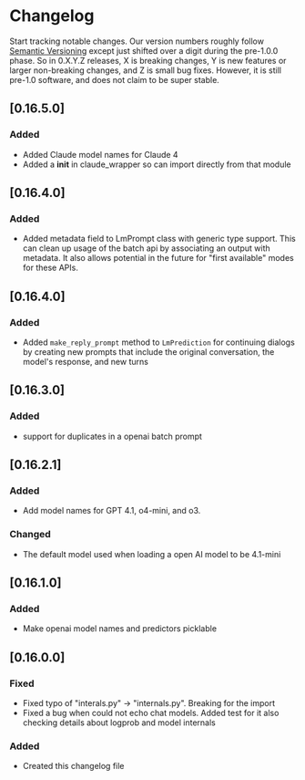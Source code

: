 # Changelog

Start tracking notable changes. Our version numbers roughly follow
[Semantic Versioning](http://semver.org/) except just shifted over
a digit during the pre-1.0.0 phase. So in 0.X.Y.Z releases, X is
breaking changes, Y is new features or larger non-breaking changes, and Z is small bug fixes.
However, it is still pre-1.0 software, and does not claim to
be super stable.

## [0.16.5.0]

### Added
- Added Claude model names for Claude 4
- Added a __init__ in claude_wrapper so can import directly from that module

## [0.16.4.0]

### Added
- Added metadata field to LmPrompt class with generic type support. This can clean
  up usage of the batch api by associating an output with metadata. 
  It also allows potential in the future for "first available" modes for these APIs.

## [0.16.4.0]

### Added
- Added `make_reply_prompt` method to `LmPrediction` for continuing dialogs by creating new prompts that include the original conversation, the model's response, and new turns

## [0.16.3.0]

### Added
- support for duplicates in a openai batch prompt

## [0.16.2.1]

### Added
- Add model names for GPT 4.1, o4-mini, and o3.

### Changed
- The default model used when loading a open AI model to be 4.1-mini


## [0.16.1.0]

### Added
- Make openai model names and predictors picklable


## [0.16.0.0]

### Fixed
- Fixed typo of "interals.py" -> "internals.py". Breaking for the import
- Fixed a bug when could not echo chat models. Added test for it
also checking details about logprob and model internals

### Added
- Created this changelog file